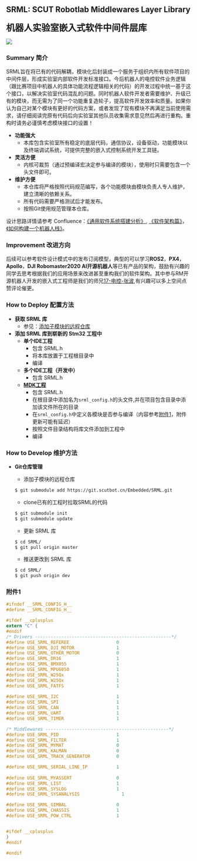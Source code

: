 ## SRML: SCUT Robotlab Middlewares Layer Library
<Font><font size="5">**机器人实验室嵌入式软件中间件层库**</Font>

![](https://img.shields.io/badge/当前版本-V1.0-blue.svg)

### Summary 简介 

SRML旨在将已有的代码解耦，模块化后封装成一个服务于组织内所有软件项目的中间件层，形成实验室内部软件开发标准接口。今后机器人的电控软件业务逻辑（跟比赛项目中机器人的具体功能流程逻辑相关的代码）的开发过程中统一基于这个接口，以解决实验室代码混乱的问题。同时机器人软件开发者需要维护、升级已有的模块，而无需为了同一个功能重复造轮子，提高软件开发效率和质量。如果你认为自己对某个模块有更好的代码方案，或者发现了现有模块不再满足当前使用需求，请仔细阅读完原有代码后向实验室其他队员收集需求意见然后再进行重构。重构时请务必谨慎考虑模块接口的设置！
- __功能强大__
  - 本库包含实验室所有稳定的底层代码，通信协议，设备驱动，功能模块以及终端调试系统，可提供完整的嵌入式控制系统开发工具链。
- __灵活方便__
  - 内核可裁剪（通过预编译宏决定参与编译的模块），使用时只需要包含一个头文件即可。
- __维护方便__
  - 本仓库将严格按照代码规范编写，各个功能模块由模块负责人专人维护，建立清晰的依赖关系。
  - 所有代码需要严格测试后才能发布。
  - 按照Git使用规范管理本仓库。

设计思路详情请参考 Confluence：[《通用软件系统搭建分析》](https://bbs.scutbot.cn/x/k4BPAQ), [《软件架构篇》](https://bbs.scutbot.cn/x/GoDKAQ)，[《如何构建一个机器人栈》](https://bbs.scutbot.cn/x/OYDKAQ)。

### Improvement 改进方向

后续可以参考软件设计模式中的发布订阅模型，典型的可以学习**ROS2**，**PX4**，**Apollo**，**DJI Robomaster2020 AI开源机器人**等已有产品的架构，鼓励有兴趣的同学去思考根据我们的应用场景来改进甚至重构我们的软件架构。其中参与RM开源机器人开发的嵌入式工程师是我们的师兄[17-电控-张波](https://bbs.scutbot.cn/x/IIDKAQ),有兴趣可以多上空间点赞评论催更。

### How to Deploy 配置方法
- __获取 SRML 库__
  - 参见：[添加子模块的远程仓库](#添加子模块的远程仓库)
- __添加 SRML 库到崭新的 Stm32 工程中__
  - __单个IDE工程__
    - 包含 SRML.h
    - 将本库放置于工程根目录中
    - 编译
  - __多个IDE工程（开发中）__
    - 包含 SRML.h
  - [__MDK工程__](https://git.scutbot.cn/Embedded/20_Project_Template.git)
    - 包含 SRML.h
    - 在根目录中添加名为`srml_config.h`的头文件,并在项目包含目录中添加该文件所在的目录
    - 在`srml_config.h`中定义各模块是否参与编译（内容参考[附件1](#附件1)，附件更新可能有延迟）
    - 按照文件目录结构将库文件添加到工程中
    - 编译

### How to Develop 维护方法
- __Git仓库管理__
  - 添加子模块的远程仓库

  ```bash
  $ git submodule add https://git.scutbot.cn/Embedded/SRML.git
  ```

  - clone已有的工程时拉取SRML的代码
  ```bash
  $ git submodule init
  $ git submodule update
  ```

  - 更新 SRML 库

  ```bash
  $ cd SRML/
  $ git pull origin master
  ```

  - 推送更改到 SRML 库
  
  ```bash
  $ cd SRML/
  $ git push origin dev
  ```

### 附件1

```c
#ifndef __SRML_CONFIG_H__
#define __SRML_CONFIG_H__

#ifdef __cplusplus
extern "C" {
#endif
/* Drivers ----------------------------------------------------*/
#define USE_SRML_REFEREE                  0
#define USE_SRML_DJI_MOTOR                1
#define USE_SRML_OTHER_MOTOR              0
#define USE_SRML_DR16                     1
#define USE_SRML_BMX055                   1
#define USE_SRML_MPU6050                  1
#define USE_SRML_W25Qx                    1
#define USE_SRML_W25Qx                    1
#define USE_SRML_FATFS                    1 
  
#define USE_SRML_I2C                      1
#define USE_SRML_SPI                      1
#define USE_SRML_CAN                      1
#define USE_SRML_UART                     1
#define USE_SRML_TIMER                    1

/* Middlewares -----------------------------------------------*/
#define USE_SRML_PID                      1
#define USE_SRML_FILTER                   1
#define USE_SRML_MYMAT                    0
#define USE_SRML_KALMAN                   0
#define USE_SRML_TRACK_GENERATOR          0

#define USE_SRML_SERIAL_LINE_IP           1
  
#define USE_SRML_MYASSERT                 0
#define USE_SRML_LIST                     1
#define USE_SRML_SYSLOG                   1
#define USE_SRML_SYSANALYSIS         	    1

#define USE_SRML_GIMBAL                   0
#define USE_SRML_CHASSIS                  1
#define USE_SRML_POW_CTRL                 1


#ifdef __cplusplus
}
#endif

#endif
```

